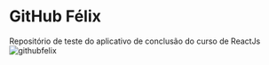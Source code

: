 # GitHub Félix
Repositório de teste do aplicativo de conclusão do curso de ReactJs
![githubfelix](https://user-images.githubusercontent.com/105865020/182046363-8fc8590d-475f-42b0-a60c-9b813ab017f2.jpg)
